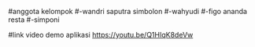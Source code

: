 #anggota kelompok
#-wandri saputra simbolon
#-wahyudi
#-figo ananda resta
#-simponi


#link video demo aplikasi https://youtu.be/Q1HIqK8deVw
